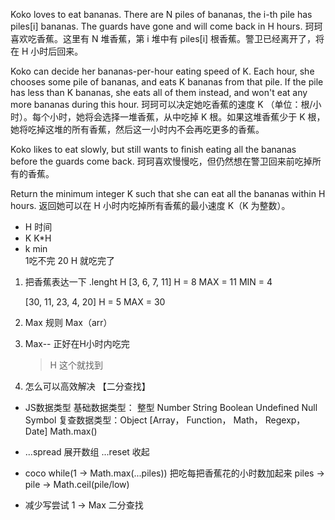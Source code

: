 Koko loves to eat bananas.  There are N piles of bananas, the i-th pile has piles[i] bananas.  The guards have gone and will come back in H hours.
珂珂喜欢吃香蕉。这里有 N 堆香蕉，第 i 堆中有 piles[i] 根香蕉。警卫已经离开了，将在 H 小时后回来。

Koko can decide her bananas-per-hour eating speed of K.  Each hour, she chooses some pile of bananas, and eats K bananas from that pile.  If the pile has less than K bananas, she eats all of them instead, and won't eat any more bananas during this hour.
珂珂可以决定她吃香蕉的速度 K （单位：根/小时）。每个小时，她将会选择一堆香蕉，从中吃掉 K 根。如果这堆香蕉少于 K 根，她将吃掉这堆的所有香蕉，然后这一小时内不会再吃更多的香蕉。  

Koko likes to eat slowly, but still wants to finish eating all the bananas before the guards come back.
珂珂喜欢慢慢吃，但仍然想在警卫回来前吃掉所有的香蕉。


Return the minimum integer K such that she can eat all the bananas within H hours.
返回她可以在 H 小时内吃掉所有香蕉的最小速度 K（K 为整数）。


- H 时间
- K  K*H
- k min  
    1吃不完
    20 H 就吃完了

1. 把香蕉表达一下
    .lenght H
    [3, 6, 7, 11] H = 8
    MAX = 11  MIN = 4

    [30, 11, 23, 4, 20] H = 5
    MAX = 30  
2. Max  规则 Max（arr）
3. Max-- 正好在H小时内吃完
    >H 这个就找到
4. 怎么可以高效解决  【二分查找】    

- JS数据类型
   基础数据类型： 整型 Number String Boolean Undefined Null Symbol
   复查数据类型：Object  [Array， Function， Math， Regexp， Date]
    Math.max()
- ...spread 展开数组
    ...reset 收起

- coco 
    while(1 -> Math.max(...piles)) 把吃每把香蕉花的小时数加起来
    piles -> pile -> Math.ceil(pile/low)
- 减少写尝试 
    1 ->  Max  二分查找